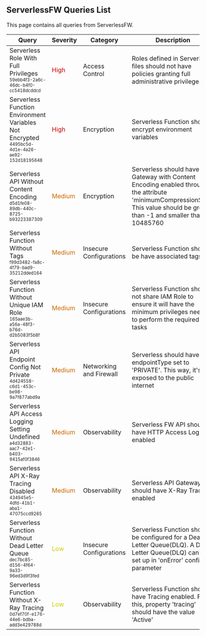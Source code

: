 ## ServerlessFW Queries List
This page contains all queries from ServerlessFW.

|            Query             |Severity|Category|Description|Help|
|------------------------------|--------|--------|-----------|----|
|Serverless Role With Full Privileges<br/><sup><sub>59ebb4f3-2a6c-46dc-b4f0-cc5418dcddcd</sub></sup>|<span style="color:#C00">High</span>|Access Control|Roles defined in Serverless files should not have policies granting full administrative privileges.|<a href="https://www.serverless.com/framework/docs/providers/aws/guide/iam">Documentation</a><br/>|
|Serverless Function Environment Variables Not Encrypted<br/><sup><sub>4495bc5d-4d1e-4a26-ae92-152d18195648</sub></sup>|<span style="color:#C00">High</span>|Encryption|Serverless Function should encrypt environment variables|<a href="https://www.serverless.com/framework/docs/providers/aws/guide/functions#kms-keys">Documentation</a><br/>|
|Serverless API Without Content Encoding<br/><sup><sub>d5d1fe08-89db-440c-8725-b93223387309</sub></sup>|<span style="color:#C60">Medium</span>|Encryption|Serverless should have API Gateway with Content Encoding enabled through the attribute 'minimumCompressionSize'. This value should be greater than -1 and smaller than 10485760|<a href="https://www.serverless.com/framework/docs/providers/aws/events/apigateway#compression">Documentation</a><br/>|
|Serverless Function Without Tags<br/><sup><sub>f99d3482-fa8c-4f79-bad9-35212dded164</sub></sup>|<span style="color:#C60">Medium</span>|Insecure Configurations|Serverless Function should be have associated tags|<a href="https://www.serverless.com/framework/docs/providers/aws/guide/functions#tags">Documentation</a><br/>|
|Serverless Function Without Unique IAM Role<br/><sup><sub>165aae3b-a56a-48f3-b76d-d2b5083f5b8f</sub></sup>|<span style="color:#C60">Medium</span>|Insecure Configurations|Serverless Function should not share IAM Role to ensure it will have the minimum privileges needed to perform the required tasks|<a href="https://www.serverless.com/framework/docs/providers/aws/guide/serverless.yml#functions">Documentation</a><br/>|
|Serverless API Endpoint Config Not Private<br/><sup><sub>4d424558-c6d1-453c-be98-9a7f877abd9a</sub></sup>|<span style="color:#C60">Medium</span>|Networking and Firewall|Serverless should have endpointType set to 'PRIVATE'. This way, it's not exposed to the public internet|<a href="https://www.serverless.com/framework/docs/providers/aws/events/apigateway#configuring-endpoint-types">Documentation</a><br/>|
|Serverless API Access Logging Setting Undefined<br/><sup><sub>a4d32883-aac7-42e1-b403-9415af0f3846</sub></sup>|<span style="color:#C60">Medium</span>|Observability|Serverless FW API should have HTTP Access Logging enabled|<a href="https://www.serverless.com/framework/docs/providers/aws/guide/serverless.yml#logs">Documentation</a><br/>|
|Serverless API X-Ray Tracing Disabled<br/><sup><sub>434945e5-4dfd-41b1-aba1-47075ccd9265</sub></sup>|<span style="color:#C60">Medium</span>|Observability|Serverless API Gateway should have X-Ray Tracing enabled|<a href="https://www.serverless.com/framework/docs/providers/aws/events/apigateway#aws-x-ray-tracing">Documentation</a><br/>|
|Serverless Function Without Dead Letter Queue<br/><sup><sub>dec7bc85-d156-4f64-9a33-96ed3d9f3fed</sub></sup>|<span style="color:#CC0">Low</span>|Insecure Configurations|Serverless Function should be configured for a Dead Letter Queue(DLQ). A Dead Letter Queue(DLQ) can be set up in 'onError' config parameter|<a href="https://www.serverless.com/framework/docs/providers/aws/guide/functions#dead-letter-queue-dlq">Documentation</a><br/>|
|Serverless Function Without X-Ray Tracing<br/><sup><sub>0d7ef70f-e176-44e6-bdba-add3e429788d</sub></sup>|<span style="color:#CC0">Low</span>|Observability|Serverless Function should have Tracing enabled. For this, property 'tracing' should have the value 'Active'|<a href="https://www.serverless.com/framework/docs/providers/aws/guide/functions#aws-x-ray-tracing">Documentation</a><br/>|
